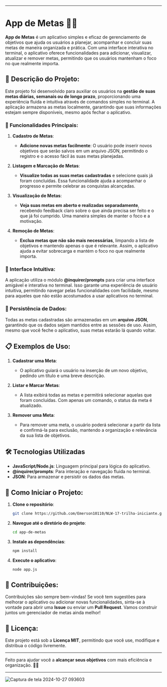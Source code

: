 
---

# App de Metas 📅🎯

**App de Metas** é um aplicativo simples e eficaz de gerenciamento de objetivos que ajuda os usuários a planejar, acompanhar e concluir suas metas de maneira organizada e prática. Com uma interface interativa no terminal, o aplicativo oferece funcionalidades para adicionar, visualizar, atualizar e remover metas, permitindo que os usuários mantenham o foco no que realmente importa.

## 📌 Descrição do Projeto:

Este projeto foi desenvolvido para auxiliar os usuários na **gestão de suas metas diárias, semanais ou de longo prazo**, proporcionando uma experiência fluida e intuitiva através de comandos simples no terminal. A aplicação armazena as metas localmente, garantindo que suas informações estejam sempre disponíveis, mesmo após fechar o aplicativo.

### 🧩 Funcionalidades Principais:

1. **Cadastro de Metas**:
   - **Adicione novas metas facilmente**: O usuário pode inserir novos objetivos que serão salvos em um arquivo JSON, permitindo o registro e o acesso fácil às suas metas planejadas.
  
2. **Listagem e Marcação de Metas**:
   - **Visualize todas as suas metas cadastradas** e selecione quais já foram concluídas. Essa funcionalidade ajuda a acompanhar o progresso e permite celebrar as conquistas alcançadas.
  
3. **Visualização de Metas**:
   - **Veja suas metas em aberto e realizadas separadamente**, recebendo feedback claro sobre o que ainda precisa ser feito e o que já foi cumprido. Uma maneira simples de manter o foco e a motivação.

4. **Remoção de Metas**:
   - **Exclua metas que não são mais necessárias**, limpando a lista de objetivos e mantendo apenas o que é relevante. Assim, o aplicativo ajuda a evitar sobrecarga e mantém o foco no que realmente importa.

### 🎨 Interface Intuitiva:

A aplicação utiliza o módulo **@inquirer/prompts** para criar uma interface amigável e interativa no terminal. Isso garante uma experiência de usuário intuitiva, permitindo navegar pelas funcionalidades com facilidade, mesmo para aqueles que não estão acostumados a usar aplicativos no terminal.

### 💾 Persistência de Dados:

Todas as metas cadastradas são armazenadas em um **arquivo JSON**, garantindo que os dados sejam mantidos entre as sessões de uso. Assim, mesmo que você feche o aplicativo, suas metas estarão lá quando voltar.

## 📋 Exemplos de Uso:

1. **Cadastrar uma Meta**:
   - O aplicativo guiará o usuário na inserção de um novo objetivo, pedindo um título e uma breve descrição.
   
2. **Listar e Marcar Metas**:
   - A lista exibirá todas as metas e permitirá selecionar aquelas que foram concluídas. Com apenas um comando, o status da meta é atualizado.
   
3. **Remover uma Meta**:
   - Para remover uma meta, o usuário poderá selecionar a partir da lista e confirmá-la para exclusão, mantendo a organização e relevância da sua lista de objetivos.

## 🛠️ Tecnologias Utilizadas

- **JavaScript/Node.js**: Linguagem principal para lógica do aplicativo.
- **@inquirer/prompts**: Para interação e navegação fluida no terminal.
- **JSON**: Para armazenar e persistir os dados das metas.

## 🚀 Como Iniciar o Projeto:

1. **Clone o repositório**:
   ```bash
   git clone https://github.com/Emerson10110/NLW-17-trilha-iniciante.git
   ```
2. **Navegue até o diretório do projeto**:
   ```bash
   cd app-de-metas
   ```
3. **Instale as dependências**:
   ```bash
   npm install
   ```
4. **Execute o aplicativo**:
   ```bash
   node app.js
   ```

## 🤝 Contribuições:

Contribuições são sempre bem-vindas! Se você tem sugestões para melhorar o aplicativo ou adicionar novas funcionalidades, sinta-se à vontade para abrir uma **Issue** ou enviar um **Pull Request**. Vamos construir juntos um gerenciador de metas ainda melhor!

## 📄 Licença:

Este projeto está sob a **Licença MIT**, permitindo que você use, modifique e distribua o código livremente.

---

Feito para ajudar você a **alcançar seus objetivos** com mais eficiência e organização. 💪🌟

---
![Captura de tela 2024-10-27 093603](https://github.com/user-attachments/assets/f423b238-a93b-4159-841e-aaf310764fd8)
